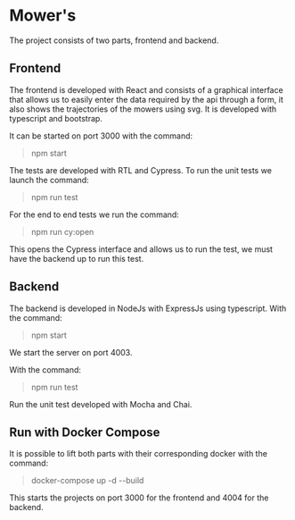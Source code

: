 # Mower's

The project consists of two parts, frontend and backend.

## Frontend

The frontend is developed with React and consists of a graphical interface that allows us to easily enter the data required by the api through a form, it also shows the trajectories of the mowers using svg. It is developed with typescript and bootstrap.

It can be started on port 3000 with the command:

> npm start

The tests are developed with RTL and Cypress. To run the unit tests we launch the command: 

> npm run test

For the end to end tests we run the command:

> npm run cy:open

This opens the Cypress interface and allows us to run the test, we must have the backend up to run this test.

## Backend

The backend is developed in NodeJs with ExpressJs using typescript. With the command:

> npm start

We start the server on port 4003.

With the command:

> npm run test

Run the unit test developed with Mocha and Chai.

## Run with Docker Compose

It is possible to lift both parts with their corresponding docker with the command:

> docker-compose up -d --build

This starts the projects on port 3000 for the frontend and 4004 for the backend.